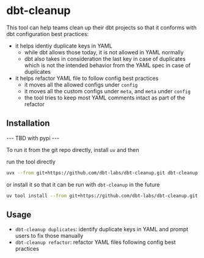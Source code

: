 # dbt-cleanup

This tool can help teams clean up their dbt projects so that it conforms with dbt configuration best practices:

- it helps identiy duplicate keys in YAML
  - while dbt allows those today, it is not allowed in YAML normally
  - dbt also takes in consideration the last key in case of duplicates which is not the intended behavior from the YAML spec in case of duplicates
- it helps refactor YAML file to follow config best practices
  - it moves all the allowed configs under `config`
  - it moves all the custom configs under `meta`, and `meta` under `config`
  - the tool tries to keep most YAML comments intact as part of the refactor

## Installation

--- TBD with pypi ---

To run it from the git repo directly, install `uv` and then

run the tool directly
```sh
uvx --from git+https://github.com/dbt-labs/dbt-cleanup.git dbt-cleanup --help
```

or install it so that it can be run with `dbt-cleanup` in the future
```sh
uv tool install --from git+https://github.com/dbt-labs/dbt-cleanup.git dbt-cleanup
```

## Usage

- `dbt-cleanup duplicates`: identify duplicate keys in YAML and prompt users to fix those manually
- `dbt-cleanup refactor`: refactor YAML files following config best practices